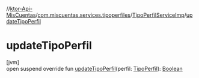 //[ktor-Api-MisCuentas](../../../index.md)/[com.miscuentas.services.tipoperfiles](../index.md)/[TipoPerfilServiceImp](index.md)/[updateTipoPerfil](update-tipo-perfil.md)

# updateTipoPerfil

[jvm]\
open suspend override fun [updateTipoPerfil](update-tipo-perfil.md)(perfil: [TipoPerfil](../../com.miscuentas.models/-tipo-perfil/index.md)): [Boolean](https://kotlinlang.org/api/latest/jvm/stdlib/kotlin/-boolean/index.html)
